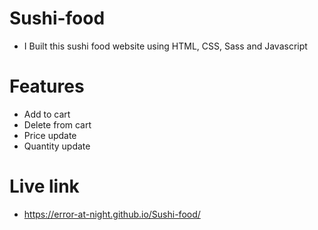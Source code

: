 # Sushi-food
- I Built this sushi food website using HTML, CSS, Sass and Javascript

# Features
- Add to cart
- Delete from cart
- Price update
- Quantity update

# Live link
- https://error-at-night.github.io/Sushi-food/
